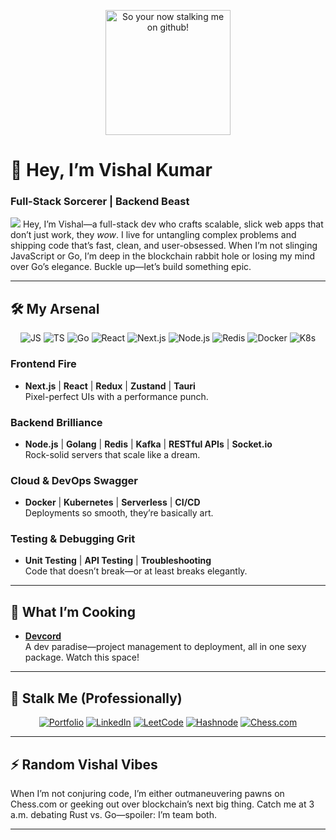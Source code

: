 <p align="center">
  <img src="https://i.imgur.com/psKJGaA.jpeg" width="200" alt="So your now stalking me on github!"/>
</p>

# 👋 Hey, I’m Vishal Kumar  
### Full-Stack Sorcerer | Backend Beast
![](https://komarev.com/ghpvc/?username=vishal-kumar3)
Hey, I’m Vishal—a full-stack dev who crafts scalable, slick web apps that don’t just work, they *wow*. I live for untangling complex problems and shipping code that’s fast, clean, and user-obsessed. When I’m not slinging JavaScript or Go, I’m deep in the blockchain rabbit hole or losing my mind over Go’s elegance. Buckle up—let’s build something epic.

---

## 🛠️ My Arsenal

<p align="center">
  <img src="https://img.shields.io/badge/JavaScript-F7DF1E?style=for-the-badge&logo=javascript&logoColor=black" alt="JS"/>
  <img src="https://img.shields.io/badge/TypeScript-007ACC?style=for-the-badge&logo=typescript&logoColor=white" alt="TS"/>
  <img src="https://img.shields.io/badge/Go-00ADD8?style=for-the-badge&logo=go&logoColor=white" alt="Go"/>
  <img src="https://img.shields.io/badge/React-20232A?style=for-the-badge&logo=react&logoColor=61DAFB" alt="React"/>
  <img src="https://img.shields.io/badge/Next.js-000000?style=for-the-badge&logo=next.js&logoColor=white" alt="Next.js"/>
  <img src="https://img.shields.io/badge/Node.js-339933?style=for-the-badge&logo=nodedotjs&logoColor=white" alt="Node.js"/>
  <img src="https://img.shields.io/badge/Redis-DC382D?style=for-the-badge&logo=redis&logoColor=white" alt="Redis"/>
  <img src="https://img.shields.io/badge/Docker-2CA5E0?style=for-the-badge&logo=docker&logoColor=white" alt="Docker"/>
  <img src="https://img.shields.io/badge/Kubernetes-326CE5?style=for-the-badge&logo=kubernetes&logoColor=white" alt="K8s"/>
</p>

### Frontend Fire
- **Next.js** | **React** | **Redux** | **Zustand** | **Tauri**  
  Pixel-perfect UIs with a performance punch.

### Backend Brilliance
- **Node.js** | **Golang** | **Redis** | **Kafka** | **RESTful APIs** | **Socket.io**  
  Rock-solid servers that scale like a dream.

### Cloud & DevOps Swagger
- **Docker** | **Kubernetes** | **Serverless** | **CI/CD**  
  Deployments so smooth, they’re basically art.

### Testing & Debugging Grit
- **Unit Testing** | **API Testing** | **Troubleshooting**  
  Code that doesn’t break—or at least breaks elegantly.

---

## 🚀 What I’m Cooking

- **[Devcord](https://github.com/vishal-kumar3/devcord)**  
  A dev paradise—project management to deployment, all in one sexy package. Watch this space!

---

## 🔗 Stalk Me (Professionally)

<p align="center">
  <a href="https://vishalkumar.space/"><img src="https://img.shields.io/badge/Portfolio-FF6F61?style=for-the-badge&logo=About.me&logoColor=white" alt="Portfolio"/></a>
  <a href="https://www.linkedin.com/in/vishal-kumar3/"><img src="https://img.shields.io/badge/LinkedIn-0077B5?style=for-the-badge&logo=linkedin&logoColor=white" alt="LinkedIn"/></a>
  <a href="https://leetcode.com/u/VishalKumar10/"><img src="https://img.shields.io/badge/LeetCode-FFA116?style=for-the-badge&logo=leetcode&logoColor=black" alt="LeetCode"/></a>
  <a href="https://vishal-kumar3.hashnode.dev/"><img src="https://img.shields.io/badge/Hashnode-2962FF?style=for-the-badge&logo=hashnode&logoColor=white" alt="Hashnode"/></a>
  <a href="https://www.chess.com/member/vishal_kumar3"><img src="https://img.shields.io/badge/Chess.com-005FAB?style=for-the-badge&logo=lichess&logoColor=white" alt="Chess.com"/></a>
</p>

---

## ⚡ Random Vishal Vibes

When I’m not conjuring code, I’m either outmaneuvering pawns on Chess.com or geeking out over blockchain’s next big thing. Catch me at 3 a.m. debating Rust vs. Go—spoiler: I’m team both.

---
